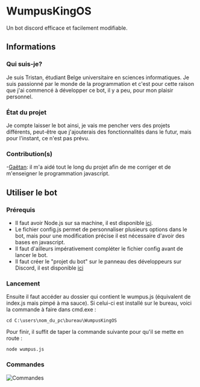 # WumpusKingOS
Un bot discord efficace et facilement modifiable.
## Informations
### Qui suis-je?
Je suis Tristan, étudiant Belge universitaire en sciences informatiques. Je suis passionné par le monde de la programmation et c'est pour cette raison que j'ai commencé à développer ce bot, il y a peu, pour mon plaisir personnel.
### État du projet
Je compte laisser le bot ainsi, je vais me pencher vers des projets différents, peut-être que j'ajouterais des fonctionnalités dans le futur, mais pour l'instant, ce n'est pas prévu.
### Contribution(s)
-[Gaëtan](https://github.com/gbessot): il m'a aidé tout le long du projet afin de me corriger et de m'enseigner le programmation javascript.
## Utiliser le bot
### Prérequis
- Il faut avoir Node.js sur sa machine, il est disponible [ici](https://nodejs.org/en/download).
- Le fichier config.js permet de personnaliser plusieurs options dans le bot, mais pour une modification précise il est nécessaire d'avoir des bases en javascript.
- Il faut d'ailleurs impérativement compléter le fichier config avant de lancer le bot.
- Il faut créer le "projet du bot" sur le panneau des développeurs sur Discord, il est disponible [ici](https://discordapp.com/developers/applications/)
### Lancement
Ensuite il faut accéder au dossier qui contient le wumpus.js (équivalent de index.js mais pimpé à ma sauce).
Si celui-ci est installé sur le bureau, voici la commande à faire dans cmd.exe :
```
cd C:\users\nom_du_pc\bureau\WumpusKingOS
```
Pour finir, il suffit de taper la commande suivante pour qu'il se mette en route :
```
node wumpus.js
```
### Commandes
![Commandes](https://cdn.discordapp.com/attachments/486316929179713566/491018931096649748/unknown.png)
